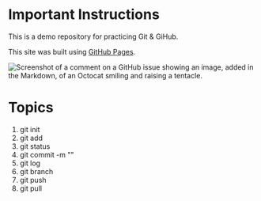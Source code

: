 # Important Instructions

This is a demo repository for practicing Git & GiHub.

This site was built using [GitHub Pages](https://pages.github.com/).

![Screenshot of a comment on a GitHub issue showing an image, added in the Markdown, of an Octocat smiling and raising a tentacle.](https://www.oomnitza.com/wp-content/uploads/2022/06/github-logo.png)

# Topics

1. git init
2. git add
3. git status
4. git commit -m ""
5. git log
6. git branch
7. git push
8. git pull
